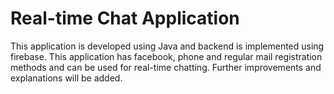 # Real-time Chat Application
This application is developed using Java and backend is implemented using firebase. 
This application has facebook, phone and regular mail registration methods and can be used for real-time chatting. Further improvements and explanations will be added.

